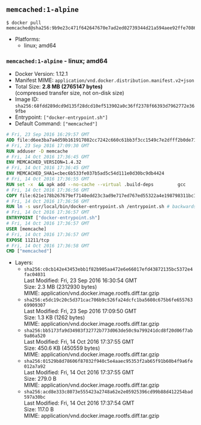 ## `memcached:1-alpine`

```console
$ docker pull memcached@sha256:9b9e23c471f642647670e7ad2ed02739344d21a594aee92ffe70863c4fd65644
```

-	Platforms:
	-	linux; amd64

### `memcached:1-alpine` - linux; amd64

-	Docker Version: 1.12.1
-	Manifest MIME: `application/vnd.docker.distribution.manifest.v2+json`
-	Total Size: **2.8 MB (2765147 bytes)**  
	(compressed transfer size, not on-disk size)
-	Image ID: `sha256:68fdd289dcd9d135f28dcd10ef513902a0c36ff2378f66393d7962772e369fbe`
-	Entrypoint: `["docker-entrypoint.sh"]`
-	Default Command: `["memcached"]`

```dockerfile
# Fri, 23 Sep 2016 16:29:57 GMT
ADD file:d6ee3ba7a4d59b161917082cc7242c660c61bb3f3cc1549c7e2dfff2b0de7104 in / 
# Fri, 23 Sep 2016 17:09:30 GMT
RUN adduser -D memcache
# Fri, 14 Oct 2016 17:36:45 GMT
ENV MEMCACHED_VERSION=1.4.32
# Fri, 14 Oct 2016 17:36:45 GMT
ENV MEMCACHED_SHA1=cbec6b533fe037b5ad5c54d111e0d30bc9db4424
# Fri, 14 Oct 2016 17:36:55 GMT
RUN set -x 	&& apk add --no-cache --virtual .build-deps 		gcc 		libc-dev 		libevent-dev 		linux-headers 		make 		perl 		tar 	&& wget -O memcached.tar.gz "http://memcached.org/files/memcached-$MEMCACHED_VERSION.tar.gz" 	&& echo "$MEMCACHED_SHA1  memcached.tar.gz" | sha1sum -c - 	&& mkdir -p /usr/src/memcached 	&& tar -xzf memcached.tar.gz -C /usr/src/memcached --strip-components=1 	&& rm memcached.tar.gz 	&& cd /usr/src/memcached 	&& ./configure 	&& make -j$(getconf _NPROCESSORS_ONLN) 	&& make install 	&& cd / && rm -rf /usr/src/memcached 	&& runDeps="$( 		scanelf --needed --nobanner --recursive /usr/local 			| awk '{ gsub(/,/, "\nso:", $2); print "so:" $2 }' 			| sort -u 			| xargs -r apk info --installed 			| sort -u 	)" 	&& apk add --virtual .memcached-rundeps $runDeps 	&& apk del .build-deps
# Fri, 14 Oct 2016 17:36:56 GMT
COPY file:621e178b267679ef7140edd23c3ad9e717ed767ed55322a4e198798311bc1d36 in /usr/local/bin/ 
# Fri, 14 Oct 2016 17:36:56 GMT
RUN ln -s usr/local/bin/docker-entrypoint.sh /entrypoint.sh # backwards compat
# Fri, 14 Oct 2016 17:36:57 GMT
ENTRYPOINT ["docker-entrypoint.sh"]
# Fri, 14 Oct 2016 17:36:57 GMT
USER [memcache]
# Fri, 14 Oct 2016 17:36:57 GMT
EXPOSE 11211/tcp
# Fri, 14 Oct 2016 17:36:58 GMT
CMD ["memcached"]
```

-	Layers:
	-	`sha256:c0cb142e43453ebb1f82b905aa472e6e66017efd43872135bc5372e4fac04031`  
		Last Modified: Fri, 23 Sep 2016 16:30:54 GMT  
		Size: 2.3 MB (2312930 bytes)  
		MIME: application/vnd.docker.image.rootfs.diff.tar.gzip
	-	`sha256:e5dc19c20c5d371cac706b9c526fa24dcfc1ba5608c675b6fe65576369909307`  
		Last Modified: Fri, 23 Sep 2016 17:09:50 GMT  
		Size: 1.3 KB (1262 bytes)  
		MIME: application/vnd.docker.image.rootfs.diff.tar.gzip
	-	`sha256:bb5173fa9d34983f32772b773d063de50c9a799241dcd8f20d06f7ab9a86a520`  
		Last Modified: Fri, 14 Oct 2016 17:37:55 GMT  
		Size: 450.6 KB (450559 bytes)  
		MIME: application/vnd.docker.image.rootfs.diff.tar.gzip
	-	`sha256:01529b8d78606f87032f940c5e4aaec95353f2ab65f91b60b4f9a6fe012a7a92`  
		Last Modified: Fri, 14 Oct 2016 17:37:55 GMT  
		Size: 279.0 B  
		MIME: application/vnd.docker.image.rootfs.diff.tar.gzip
	-	`sha256:acd8e333c8073e555423a2748a62e2e05925396cd99b88d412254bad597a30bc`  
		Last Modified: Fri, 14 Oct 2016 17:37:54 GMT  
		Size: 117.0 B  
		MIME: application/vnd.docker.image.rootfs.diff.tar.gzip
